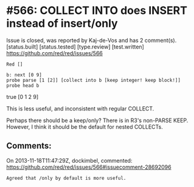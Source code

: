 
#566: COLLECT INTO does INSERT instead of insert/only
================================================================================
Issue is closed, was reported by Kaj-de-Vos and has 2 comment(s).
[status.built] [status.tested] [type.review] [test.written]
<https://github.com/red/red/issues/566>

```
Red []

b: next [0 9]
probe parse [1 [2]] [collect into b [keep integer! keep block!]]
probe head b
```

true
[0 1 2 9]

This is less useful, and inconsistent with regular COLLECT.

Perhaps there should be a keep/only? There is in R3's non-PARSE KEEP. However, I think it should be the default for nested COLLECTs.



Comments:
--------------------------------------------------------------------------------

On 2013-11-18T11:47:29Z, dockimbel, commented:
<https://github.com/red/red/issues/566#issuecomment-28692096>

    Agreed that /only by default is more useful.

